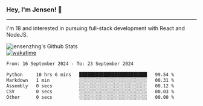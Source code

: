 ### Hey, I'm Jensen! 👋

---

I'm 18 and interested in pursuing full-stack development with React and NodeJS.

![jensenzhng's Github Stats](https://github-readme-stats.vercel.app/api?username=jensenzhng&theme=dark&show_icons=true&count_private=true)
<br />
[![wakatime](https://wakatime.com/badge/user/cbfc263d-3611-4e36-8278-8fad45fe3f62.svg)](https://wakatime.com/@cbfc263d-3611-4e36-8278-8fad45fe3f62)

<!--START_SECTION:waka-->

```txt
From: 16 September 2024 - To: 23 September 2024

Python     10 hrs 6 mins   █████████████████████████   99.54 %
Markdown   1 min           ░░░░░░░░░░░░░░░░░░░░░░░░░   00.31 %
Assembly   0 secs          ░░░░░░░░░░░░░░░░░░░░░░░░░   00.12 %
CSV        0 secs          ░░░░░░░░░░░░░░░░░░░░░░░░░   00.03 %
Other      0 secs          ░░░░░░░░░░░░░░░░░░░░░░░░░   00.00 %
```

<!--END_SECTION:waka-->
